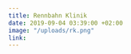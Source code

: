 ```yaml
---
title: Rennbahn Klinik
date: 2019-09-04 03:39:00 +02:00
image: "/uploads/rk.png"
link: 
---
```


[](https://www.rennbahnklinik.ch/en)